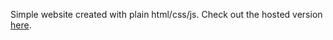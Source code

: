 Simple website created with plain html/css/js. Check out the hosted version [here](https://daviddillmann.com/). 
